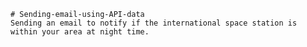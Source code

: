     # Sending-email-using-API-data
    Sending an email to notify if the international space station is within your area at night time.
